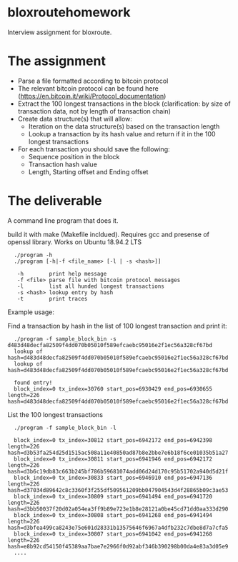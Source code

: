 # bloxroutehomework

Interview assignment for bloxroute.

The assignment
==============

* Parse a file formatted according to bitcoin protocol
* The relevant bitcoin protocol can be found here (https://en.bitcoin.it/wiki/Protocol_documentation)
* Extract the 100 longest transactions in the block (clarification: by size of transaction data, not by length of transaction chain)
* Create data structure(s) that will allow:
  - Iteration on the data structure(s) based on the transaction length
  - Lookup a transaction by its hash value and return if it in the 100 longest transactions
* For each transaction you should save the following:
  - Sequence position in the block
  - Transaction hash value
  - Length, Starting offset and Ending offset


The deliverable
===============

A command line program that does it.

build it with make (Makefile incldued). Requires gcc and presense of openssl library.
Works on Ubuntu 18.94.2 LTS

```
  ./program -h
  ./program [-h|-f <file_name> [-l | -s <hash>]]

   -h        print help message
   -f <file> parse file with bitcoin protocol messages
   -l        list all hunded longest transactions
   -s <hash> lookup entry by hash
   -t        print traces
```

Example usage:

Find a transaction by hash in the list of 100 longest transaction and print it:
```
  ./program -f sample_block_bin -s d483d48decfa82509f4dd070b05010f589efcaebc95016e2f1ec56a328cf67bd 
  lookup of hash=d483d48decfa82509f4dd070b05010f589efcaebc95016e2f1ec56a328cf67bd
  lookup of hash=d483d48decfa82509f4dd070b05010f589efcaebc95016e2f1ec56a328cf67bd

  found entry!
  block_index=0 tx_index=30760 start_pos=6930429 end_pos=6930655 length=226 hash=d483d48decfa82509f4dd070b05010f589efcaebc95016e2f1ec56a328cf67bd
```
List the 100 longest transactions
```
  ./program -f sample_block_bin -l

  block_index=0 tx_index=30812 start_pos=6942172 end_pos=6942398 length=226 hash=d3b53fa254d25d1515ac508a11e40850ad87b8e2bbe7e6b18f6ce01035b51a27
  block_index=0 tx_index=30811 start_pos=6941946 end_pos=6942172 length=226 hash=d3b6c19db83c663b245bf786b59681074add06d24d170c95b51702a940d5d21f
  block_index=0 tx_index=30833 start_pos=6946910 end_pos=6947136 length=226 hash=d37034d89642c8c3360f3f255df509561209bb047904543d4f28865b09c3ae53
  block_index=0 tx_index=30809 start_pos=6941494 end_pos=6941720 length=226 hash=d3bb50037f20d02a054ea3ff9b89e723e1b8e28121a0be45cd71dd0aa333d290
  block_index=0 tx_index=30808 start_pos=6941268 end_pos=6941494 length=226 hash=d3bfea499ca8243e75e601d28331b13575646f6967a4dfb232c7dbe8d7a7cfa5
  block_index=0 tx_index=30807 start_pos=6941042 end_pos=6941268 length=226 hash=e8b92cd54150f45389aa7bae7e2966f0d92abf346b390298b00da4e83a3d05e9
  ....
```
